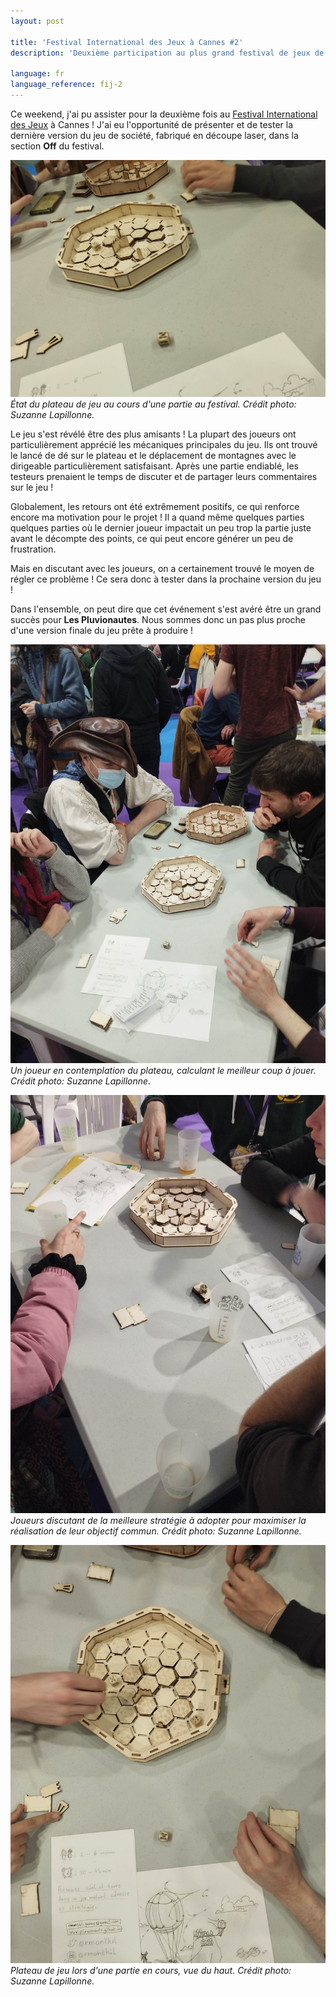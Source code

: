 ```yaml
---
layout: post

title: 'Festival International des Jeux à Cannes #2'
description: 'Deuxième participation au plus grand festival de jeux de société de France.'

language: fr
language_reference: fij-2
---
```


Ce weekend, j'ai pu assister pour la deuxième fois au [Festival International des Jeux](https://www.festivaldesjeux-cannes.com/en/) à Cannes ! 
J'ai eu l'opportunité de présenter et de tester la dernière version du jeu de société, fabriqué en découpe laser, dans la section **Off** du festival.

![Festival Picture 2](/assets/images/pics/2023-2-26-fij-cannes/2.jpg)
*État du plateau de jeu au cours d'une partie au festival. Crédit photo: Suzanne Lapillonne.*


Le jeu s'est révélé être des plus amisants ! 
La plupart des joueurs ont particulièrement apprécié les mécaniques principales du jeu. 
Ils ont trouvé le lancé de dé sur le plateau et le déplacement de montagnes avec le dirigeable particulièrement satisfaisant.
Après une partie endiablé, les testeurs prenaient le temps de discuter et de partager leurs commentaires sur le jeu !

Globalement, les retours ont été extrêmement positifs, ce qui renforce encore ma motivation pour le projet ! 
Il a quand même quelques parties quelques parties où le dernier joueur impactait un peu trop la partie juste avant le décompte des points, ce qui peut encore générer un peu de frustration.

Mais en discutant avec les joueurs, on a certainement trouvé le moyen de régler ce problème !
Ce sera donc à tester dans la prochaine version du jeu !

Dans l'ensemble, on peut dire que cet événement s'est avéré être un grand succès pour **Les Pluvionautes**.
Nous sommes donc un pas plus proche d'une version finale du jeu prête à produire !

![Festival Picture 3](/assets/images/pics/2023-2-26-fij-cannes/3.jpg)
*Un joueur en contemplation du plateau, calculant le meilleur coup à jouer. Crédit photo: Suzanne Lapillonne.*

![Festival Picture 0](/assets/images/pics/2023-2-26-fij-cannes/0.jpg)
*Joueurs discutant de la meilleure stratégie à adopter pour maximiser la réalisation de leur objectif commun. Crédit photo: Suzanne Lapillonne.*

![Festival Picture 1](/assets/images/pics/2023-2-26-fij-cannes/1.jpg)
*Plateau de jeu lors d'une partie en cours, vue du haut. Crédit photo: Suzanne Lapillonne.*
